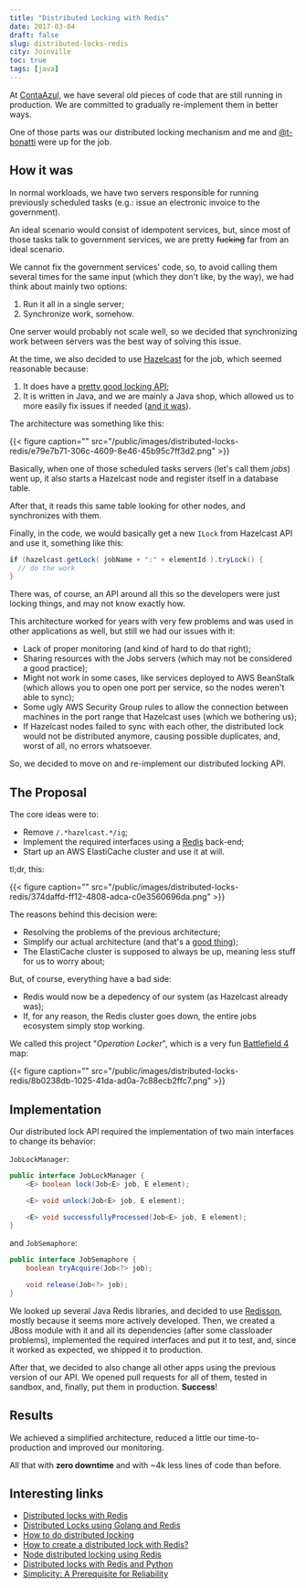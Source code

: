 ```yaml
---
title: "Distributed Locking with Redis"
date: 2017-03-04
draft: false
slug: distributed-locks-redis
city: Joinville
toc: true
tags: [java]
---
```


At [ContaAzul](http://contaazul.com/), we have several old pieces of code that are still running in production. We are committed to gradually re-implement them in better ways.

One of those parts was our distributed locking mechanism and me and [@t-bonatti](https://github.com/t-bonatti) were up for the job.

## How it was

In normal workloads, we have two servers responsible for running previously scheduled tasks (e.g.: issue an electronic invoice to the government).

An ideal scenario would consist of idempotent services, but, since most of those tasks talk to government services, we are pretty ~~fucking~~ far from an ideal scenario.

We cannot fix the government services' code, so, to avoid calling them several times for the same input (which they don't like, by the way), we had think about mainly two options:

1. Run it all in a single server;
2. Synchronize work, somehow.

One server would probably not scale well, so we decided that synchronizing work between servers was the best way of solving this issue.

At the time, we also decided to use [Hazelcast](https://hazelcast.com/) for the job, which seemed reasonable because:

1. It does have a [pretty good locking API](http://docs.hazelcast.org/docs/3.5/manual/html/lock.html);
2. It is written in Java, and we are mainly a Java shop, which allowed us to more easily fix issues if needed ([and it was](https://github.com/hazelcast/hazelcast/issues/2217)).

The architecture was something like this:

{{< figure caption="" src="/public/images/distributed-locks-redis/e79e7b71-306c-4609-8e46-45b95c7ff3d2.png" >}}

Basically, when one of those scheduled tasks servers (let's call them *jobs*) went up, it also starts a Hazelcast node and register itself in a database table.

After that, it reads this same table looking for other nodes, and synchronizes with them.

Finally, in the code, we would basically get a new `ILock` from Hazelcast API and use it, something like this:

```java
if (hazelcast.getLock( jobName + ":" + elementId ).tryLock() {
  // do the work
}
```

There was, of course, an API around all this so the developers were just locking things, and may not know exactly how.

This architecture worked for years with very few problems and was used in other applications as well, but still we had our issues with it:

- Lack of proper monitoring (and kind of hard to do that right);
- Sharing resources with the Jobs servers (which may not be considered a good practice);
- Might not work in some cases, like services deployed to AWS BeanStalk (which allows you to open one port per service, so the nodes weren't able to sync);
- Some ugly AWS Security Group rules to allow the connection between machines in the port range that Hazelcast uses (which we bothering us);
- If Hazelcast nodes failed to sync with each other, the distributed lock would not be distributed anymore, causing possible duplicates, and, worst of all, no errors whatsoever.

So, we decided to move on and re-implement our distributed locking API.

## The Proposal

The core ideas were to:

- Remove `/.*hazelcast.*/ig`;
- Implement the required interfaces using a [Redis](https://redis.io/) back-end;
- Start up an AWS ElastiCache cluster and use it at will.

tl;dr, this:

{{< figure caption="" src="/public/images/distributed-locks-redis/374daffd-ff12-4808-adca-c0e3560696da.png" >}}

The reasons behind this decision were:

- Resolving the problems of the previous architecture;
- Simplify our actual architecture (and that's a [good thing](https://medium.com/production-ready/simplicity-a-prerequisite-for-reliability-8d000f8d18df#.mv1o3i807));
- The ElastiCache cluster is supposed to always be up, meaning less stuff for us to worry about;

But, of course, everything have a bad side:

- Redis would now be a depedency of our system (as Hazelcast already was);
- If, for any reason, the Redis cluster goes down, the entire jobs ecosystem simply stop working.

We called this project "*Operation Locker*", which is a very fun [Battlefield 4](https://www.battlefield.com/games/battlefield-4) map:

{{< figure caption="" src="/public/images/distributed-locks-redis/8b0238db-1025-41da-ad0a-7c88ecb2ffc7.png" >}}

## Implementation

Our distributed lock API required the implementation of two main interfaces to change its behavior:

`JobLockManager`:

```java
public interface JobLockManager {
	<E> boolean lock(Job<E> job, E element);

	<E> void unlock(Job<E> job, E element);

	<E> void successfullyProcessed(Job<E> job, E element);
}
```

and `JobSemaphore`:

```java
public interface JobSemaphore {
	boolean tryAcquire(Job<?> job);

	void release(Job<?> job);
}
```

We looked up several Java Redis libraries, and decided to use [Redisson](https://github.com/redisson/redisson), mostly because it seems more actively developed. Then, we created a JBoss module with it and all its dependencies (after some classloader problems), implemented the required interfaces and put it to test, and, since it worked as expected, we shipped it to production.

After that, we decided to also change all other apps using the previous version of our API. We opened pull requests for all of them, tested in sandbox, and, finally, put them in production. **Success**!

## Results

We achieved a simplified architecture, reduced a little our time-to-production and improved our monitoring.

All that with **zero downtime** and with ~4k less lines of code than before.

## Interesting links

- [Distributed locks with Redis](http://redis.io/topics/distlock)
- [Distributed Locks using Golang and Redis](https://kylewbanks.com/blog/distributed-locks-using-golang-and-redis)
- [How to do distributed locking](https://martin.kleppmann.com/2016/02/08/how-to-do-distributed-locking.html)
- [How to create a distributed lock with Redis?](http://stackoverflow.com/questions/20736102/how-to-create-a-distributed-lock-with-redis)
- [Node distributed locking using Redis](https://github.com/danielstjules/redislock)
- [Distributed locks with Redis and Python](https://github.com/glasslion/redlock)
- [Simplicity: A Prerequisite for Reliability](https://medium.com/production-ready/simplicity-a-prerequisite-for-reliability-8d000f8d18df)
